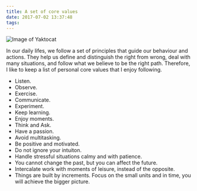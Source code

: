 ```yaml
---
title: A set of core values
date: 2017-07-02 13:37:48
tags:
---
```


![Image of Yaktocat](https://instagram.fopo1-1.fna.fbcdn.net/t51.2885-15/e35/15625571_856037461205178_8153948961384693760_n.jpg)

In our daily lifes, we follow a set of principles that guide our behaviour and actions. They help us define and distinguish the right from wrong, deal with many situations, and follow what we believe to be the right path. Therefore, I like to keep a list of personal core values that I enjoy following. 

* Listen.
* Observe.
* Exercise.
* Communicate. 
* Experiment.  
* Keep learning.
* Enjoy moments.
* Think and Ask.
* Have a passion.
* Avoid multitasking.
* Be positive and motivated.
* Do not ignore your intuiton.
* Handle stressful situations calmy and with patience.
* You cannot change the past, but you can affect the future.
* Intercalate work with moments of leisure, instead of the opposite.
* Things are built by increments. Focus on the small units and in time, you will achieve the bigger picture.